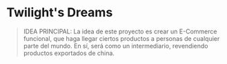 # Twilight's Dreams
> IDEA PRINCIPAL: La idea de este proyecto es crear un E-Commerce funcional, que haga llegar ciertos productos a personas de cualquier parte del mundo. En sí, será como un intermediario, revendiendo productos exportados de china.